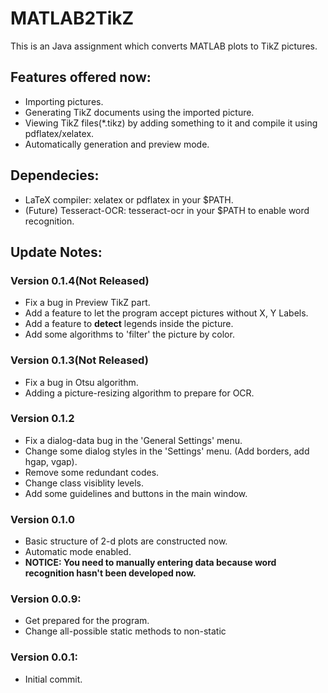# MATLAB2TikZ
This is an Java assignment which converts MATLAB plots to TikZ pictures.

## Features offered now:
* Importing pictures.
* Generating TikZ documents using the imported picture.
* Viewing TikZ files(\*.tikz) by adding something to it and compile it using pdflatex/xelatex.
* Automatically generation and preview mode.

## Dependecies:
* LaTeX compiler: xelatex or pdflatex in your $PATH.
* (Future) Tesseract-OCR: tesseract-ocr in your $PATH to enable word recognition.

## Update Notes:

### Version 0.1.4(Not Released)
* Fix a bug in Preview TikZ part.
* Add a feature to let the program accept pictures without X, Y Labels.
* Add a feature to **detect** legends inside the picture.
* Add some algorithms to 'filter' the picture by color.

### Version 0.1.3(Not Released)
* Fix a bug in Otsu algorithm.
* Adding a picture-resizing algorithm to prepare for OCR.

### Version 0.1.2
* Fix a dialog-data bug in the 'General Settings' menu.
* Change some dialog styles in the 'Settings' menu. (Add borders, add hgap, vgap).
* Remove some redundant codes.
* Change class visiblity levels.
* Add some guidelines and buttons in the main window.

### Version 0.1.0
* Basic structure of 2-d plots are constructed now.
* Automatic mode enabled.
* **NOTICE: You need to manually entering data because word recognition hasn't been developed now.**

### Version 0.0.9:
* Get prepared for the program.
* Change all-possible static methods to non-static

### Version 0.0.1:
* Initial commit.
